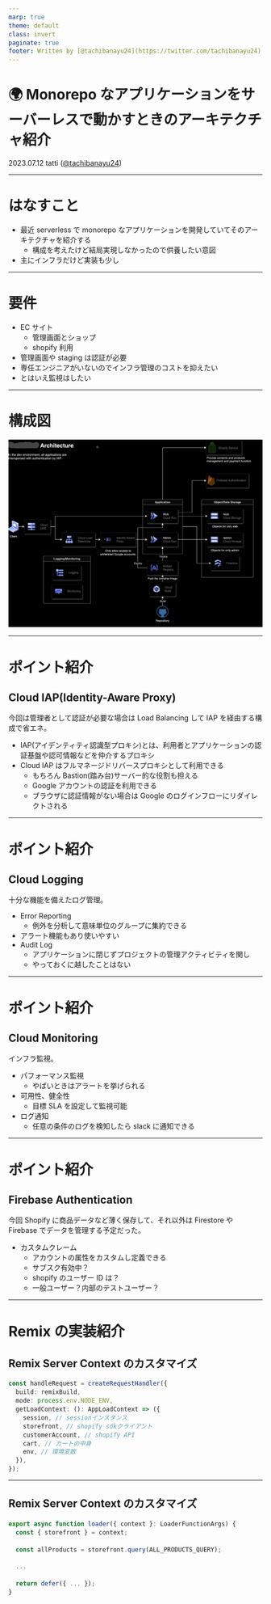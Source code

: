 ```yaml
---
marp: true
theme: default
class: invert
paginate: true
footer: Written by [@tachibanayu24](https://twitter.com/tachibanayu24)
---
```


# 🌍 Monorepo なアプリケーションをサーバーレスで動かすときのアーキテクチャ紹介

<style scoped>
section { 
    font-size: 28px; 
}
</style>

2023.07.12
tatti ([@tachibanayu24](https://twitter.com/tachibanayu24))

---

# はなすこと

- 最近 serverless で monorepo なアプリケーションを開発していてそのアーキテクチャを紹介する
  - 構成を考えたけど結局実現しなかったので供養したい意図
- 主にインフラだけど実装も少し

---

# 要件

- EC サイト
  - 管理画面とショップ
  - shopify 利用
- 管理画面や staging は認証が必要
- 専任エンジニアがいないのでインフラ管理のコストを抑えたい
- とはいえ監視はしたい

---

# 構成図

![Architecture](./architecture.png)

---

# ポイント紹介

## Cloud IAP(Identity-Aware Proxy)

今回は管理者として認証が必要な場合は Load Balancing して IAP を経由する構成で省エネ。

- IAP(アイデンティティ認識型プロキシ)とは、利用者とアプリケーションの認証基盤や認可情報などを仲介するプロキシ
- Cloud IAP はフルマネージドリバースプロキシとして利用できる
  - もちろん Bastion(踏み台)サーバー的な役割も担える
  - Google アカウントの認証を利用できる
  - ブラウザに認証情報がない場合は Google のログインフローにリダイレクトされる

---

# ポイント紹介

## Cloud Logging

十分な機能を備えたログ管理。

- Error Reporting
  - 例外を分析して意味単位のグループに集約できる
- アラート機能もあり使いやすい
- Audit Log
  - アプリケーションに閉じずプロジェクトの管理アクティビティを関し
  - やっておくに越したことはない

---

# ポイント紹介

## Cloud Monitoring

インフラ監視。

- パフォーマンス監視
  - やばいときはアラートを挙げられる
- 可用性、健全性
  - 目標 SLA を設定して監視可能
- ログ通知
  - 任意の条件のログを検知したら slack に通知できる

---

# ポイント紹介

## Firebase Authentication

今回 Shopify に商品データなど薄く保存して、それ以外は Firestore や Firebase でデータを管理する予定だった。

- カスタムクレーム
  - アカウントの属性をカスタムし定義できる
  - サブスク有効中？
  - shopify のユーザー ID は？
  - 一般ユーザー？内部のテストユーザー？

---

# Remix の実装紹介

## Remix Server Context のカスタマイズ

```ts
const handleRequest = createRequestHandler({
  build: remixBuild,
  mode: process.env.NODE_ENV,
  getLoadContext: (): AppLoadContext => ({
    session, // sessionインスタンス
    storefront, // shopify sdkクライアント
    customerAccount, // shopify API
    cart, // カートの中身
    env, // 環境変数
  }),
});
```

---

## Remix Server Context のカスタマイズ

```ts
export async function loader({ context }: LoaderFunctionArgs) {
  const { storefront } = context;

  const allProducts = storefront.query(ALL_PRODUCTS_QUERY);

  ...

  return defer({ ... });
}
```
